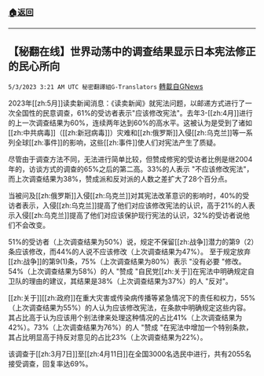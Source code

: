 ###  [:house:返回](README.md)
---


## 【秘翻在线】世界动荡中的调查结果显示日本宪法修正的民心所向
`5/3/2023 3:21 AM UTC 秘密翻譯組G-Translators` [轉載自GNews](https://gnews.org/articles/1270706)

         

2023年[[zh:5月]]读卖新闻消息：《读卖新闻》就宪法问题，以邮递方式进行了一次全国性的民意调查，61%的受访者表示"应该修改宪法"。去年3-[[zh:4月]]进行的上一次调查结果为60%，连续两年达到60%的高水平。这被认为是受到了诸如[[zh:中共病毒]]（[[zh:新冠病毒]]）灾难和[[zh:俄罗斯]]入侵[[zh:乌克兰]]等一系列全球[[zh:事件]]的影响，这些[[zh:事件]]使人们对宪法产生了质疑。

尽管由于调查方法不同，无法进行简单比较，但赞成修宪的受访者比例是继2004年的，访谈方式的调查的65%之后的第二高。33%的人表示 "不应该修改宪法"，而上次调查结果为38%，赞成派和反对派的人数之差扩大了28个百分点。

当被问及[[zh:俄罗斯]]入侵[[zh:乌克兰]]对其宪法改革意识的影响时，40%的受访者表示，入侵[[zh:乌克兰]]提高了他们对应该修改宪法的认识，高于21%的人表示入侵[[zh:乌克兰]]提高了他们对应该保护现行宪法的认识，32%的受访者说他们不会改变。

51%的受访者（上次调查结果为50%）说，规定不保留[[zh:战争]]潜力的第9（2）条应该修改，而44%的人说不应该修改（上次调查结果为47%）。 至于规定放弃[[zh:战争]]的第9(1)条，75%（上次调查结果为80%）表示 "没有必要 "修改。 54%（上次调查结果为58%）的人 "赞成 "自民党[[zh:关于]]在宪法中明确规定自卫队的理由的建议，其结果是38%（上次调查结果为37%）的人 "反对"。

[[zh:关于]][[zh:政府]]在重大灾害或传染病传播等紧急情况下的责任和权力，55%（上次调查结果为55%）的人认为应该修改宪法，在条款中明确规定这些内容。其占比高于认为应该用个别法律来处理这种情况的占比41%（上次调查结果为42%）。73%（上次调查结果为76%）的人 "赞成 "在宪法中增加一个特别条款，其占比明显高于持反对意见的占比23%（上次调查结果为22%）。

该调查于[[zh:3月7日]]至[[zh:4月11日]]在全国3000名选民中进行，共有2055名接受调查，回复率达69%。
